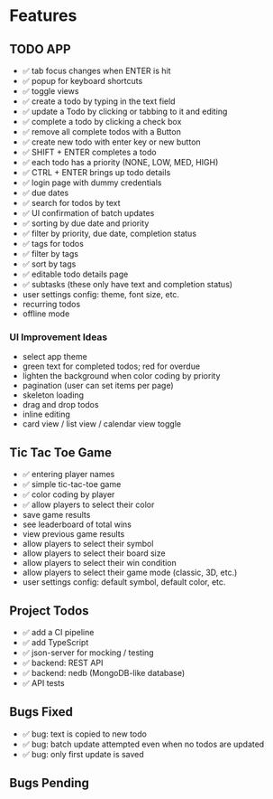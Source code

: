 # Features

## TODO APP

- ✅ tab focus changes when ENTER is hit
- ✅ popup for keyboard shortcuts
- ✅ toggle views
- ✅ create a todo by typing in the text field
- ✅ update a Todo by clicking or tabbing to it and editing
- ✅ complete a todo by clicking a check box
- ✅ remove all complete todos with a Button
- ✅ create new todo with enter key or new button
- ✅ SHIFT + ENTER completes a todo
- ✅ each todo has a priority (NONE, LOW, MED, HIGH)
- ✅ CTRL + ENTER brings up todo details
- ✅ login page with dummy credentials
- ✅ due dates
- ✅ search for todos by text
- ✅ UI confirmation of batch updates
- ✅ sorting by due date and priority
- ✅ filter by priority, due date, completion status
- ✅ tags for todos
- ✅ filter by tags
- ✅ sort by tags
- ✅ editable todo details page
- ✅ subtasks (these only have text and completion status)
- user settings config: theme, font size, etc.
- recurring todos
- offline mode

### UI Improvement Ideas

- select app theme
- green text for completed todos; red for overdue
- lighten the background when color coding by priority
- pagination (user can set items per page)
- skeleton loading
- drag and drop todos
- inline editing
- card view / list view / calendar view toggle

## Tic Tac Toe Game

- ✅ entering player names
- ✅ simple tic-tac-toe game
- ✅ color coding by player
- ✅ allow players to select their color
- save game results
- see leaderboard of total wins
- view previous game results
- allow players to select their symbol
- allow players to select their board size
- allow players to select their win condition
- allow players to select their game mode (classic, 3D, etc.)
- user settings config: default symbol, default color, etc.

## Project Todos

- ✅ add a CI pipeline
- ✅ add TypeScript
- ✅ json-server for mocking / testing
- ✅ backend: REST API
- ✅ backend: nedb (MongoDB-like database)
- ✅ API tests

## Bugs Fixed

- ✅ bug: text is copied to new todo
- ✅ bug: batch update attempted even when no todos are updated
- ✅ bug: only first update is saved

## Bugs Pending
